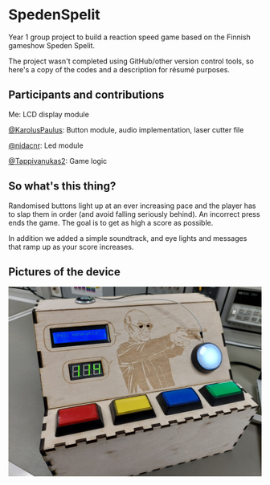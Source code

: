 # SpedenSpelit
Year 1 group project to build a reaction speed game based on the Finnish gameshow Speden Spelit. 

The project wasn't completed using GitHub/other version control tools, so here's a copy of the codes and a description for résumé purposes.

## Participants and contributions
Me: LCD display module

[@KarolusPaulus](https://github.com/KarolusPaulus): Button module, audio implementation, laser cutter file

[@nidacnr](https://github.com/nidacnr): Led module

[@Tappivanukas2](https://github.com/Tappivanukas2): Game logic

## So what's this thing?
Randomised buttons light up at an ever increasing pace and the player has to slap them in order (and avoid falling seriously behind). An incorrect press ends the game. The goal is to get as high a score as possible.

In addition we added a simple soundtrack, and eye lights and messages that ramp up as your score increases.

## Pictures of the device
![Alt text](images/20231214_175141.jpg?raw=true "Game over")
